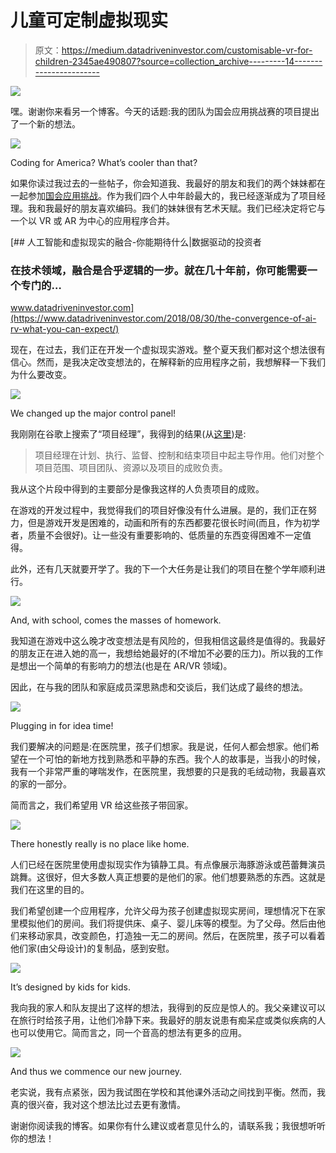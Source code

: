 # 儿童可定制虚拟现实

> 原文：<https://medium.datadriveninvestor.com/customisable-vr-for-children-2345ae490807?source=collection_archive---------14----------------------->

[![](img/b0f8988179a7f6fcabd9def1f35ad16e.png)](http://www.track.datadriveninvestor.com/1B9E)

嘿。谢谢你来看另一个博客。今天的话题:我的团队为国会应用挑战赛的项目提出了一个新的想法。

![](img/70e7f13b89a4a0f1bff096589b90b8a6.png)

Coding for America? What’s cooler than that?

如果你读过我过去的一些帖子，你会知道我、我最好的朋友和我们的两个妹妹都在一起参加[国会应用挑战](https://www.congressionalappchallenge.us/)。作为我们四个人中年龄最大的，我已经逐渐成为了项目经理。我和我最好的朋友喜欢编码。我们的妹妹很有艺术天赋。我们已经决定将它与一个以 VR 或 AR 为中心的应用程序合并。

[](https://www.datadriveninvestor.com/2018/08/30/the-convergence-of-ai-rv-what-you-can-expect/) [## 人工智能和虚拟现实的融合-你能期待什么|数据驱动的投资者

### 在技术领域，融合是合乎逻辑的一步。就在几十年前，你可能需要一个专门的…

www.datadriveninvestor.com](https://www.datadriveninvestor.com/2018/08/30/the-convergence-of-ai-rv-what-you-can-expect/) 

现在，在过去，我们正在开发一个虚拟现实游戏。整个夏天我们都对这个想法很有信心。然而，是我决定改变想法的，在解释新的应用程序之前，我想解释一下我们为什么要改变。

![](img/b9796e054c6036ddc8d64333e190e1a9.png)

We changed up the major control panel!

我刚刚在谷歌上搜索了“项目经理”，我得到的结果(从[这里](https://www.cio.com/article/3224865/what-is-a-project-manager-the-lead-role-for-project-success.html))是:

> 项目经理在计划、执行、监督、控制和结束项目中起主导作用。他们对整个项目范围、项目团队、资源以及项目的成败负责。

我从这个片段中得到的主要部分是像我这样的人负责项目的成败。

在游戏的开发过程中，我觉得我们的项目好像没有什么进展。是的，我们正在努力，但是游戏开发是困难的，动画和所有的东西都要花很长时间(而且，作为初学者，质量不会很好)。让一些没有重要影响的、低质量的东西变得困难不一定值得。

此外，还有几天就要开学了。我的下一个大任务是让我们的项目在整个学年顺利进行。

![](img/1570b3ef22c25aed419b627d5e9ece2c.png)

And, with school, comes the masses of homework.

我知道在游戏中这么晚才改变想法是有风险的，但我相信这最终是值得的。我最好的朋友正在进入她的高一，我想给她最好的(不增加不必要的压力)。所以我的工作是想出一个简单的有影响力的想法(也是在 AR/VR 领域)。

因此，在与我的团队和家庭成员深思熟虑和交谈后，我们达成了最终的想法。

![](img/eb72b109cf33c86b4c3d3a80df1e6874.png)

Plugging in for idea time!

我们要解决的问题是:在医院里，孩子们想家。我是说，任何人都会想家。他们希望在一个可怕的新地方找到熟悉和平静的东西。我个人的故事是，当我小的时候，我有一个非常严重的哮喘发作，在医院里，我想要的只是我的毛绒动物，我最喜欢的家的一部分。

简而言之，我们希望用 VR 给这些孩子带回家。

![](img/3614ab388a6a42b5726e959a28065b23.png)

There honestly really is no place like home.

人们已经在医院里使用虚拟现实作为镇静工具。有点像展示海豚游泳或芭蕾舞演员跳舞。这很好，但大多数人真正想要的是他们的家。他们想要熟悉的东西。这就是我们在这里的目的。

我们希望创建一个应用程序，允许父母为孩子创建虚拟现实房间，理想情况下在家里模拟他们的房间。我们将提供床、桌子、婴儿床等的模型。为了父母。然后由他们来移动家具，改变颜色，打造独一无二的房间。然后，在医院里，孩子可以看着他们家(由父母设计)的复制品，感到安慰。

![](img/8b0bd0379ddabeecef14b4664926af17.png)

It’s designed by kids for kids.

我向我的家人和队友提出了这样的想法，我得到的反应是惊人的。我父亲建议可以在旅行时给孩子用，让他们冷静下来。我最好的朋友说患有痴呆症或类似疾病的人也可以使用它。简而言之，同一个音高的想法有更多的应用。

![](img/49610ebe7d8ebfebd2bac9ac2d90be33.png)

And thus we commence our new journey.

老实说，我有点紧张，因为我试图在学校和其他课外活动之间找到平衡。然而，我真的很兴奋，我对这个想法比过去更有激情。

谢谢你阅读我的博客。如果你有什么建议或者意见什么的，请联系我；我很想听听你的想法！